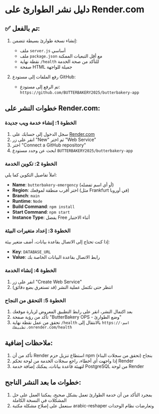 # دليل نشر الطوارئ على Render.com

## ✅ تم بالفعل:

1. إنشاء نسخة طوارئ بسيطة تتضمن:
   - ملف `server.js` أساسي
   - ملف `package.json` مع أقل التبعيات الممكنة
   - نقطة نهاية `/health` للتأكد من صحة الخدمة
   - صفحة HTML جميلة للواجهة

2. رفع الملفات إلى مستودع GitHub:
   - تم الرفع إلى مستودع: `https://github.com/BUTTERBAKERY2025/butterbakery-app`

## خطوات النشر على Render.com:

### الخطوة 1: إنشاء خدمة ويب جديدة

1. سجل الدخول إلى حسابك على [Render.com](https://dashboard.render.com/)
2. انقر على زر "New" ثم اختر "Web Service"
3. اختر "Connect a GitHub repository"
4. ابحث عن وحدد مستودع `BUTTERBAKERY2025/butterbakery-app`

### الخطوة 2: تكوين الخدمة

املأ تفاصيل التكوين كما يلي:
- **Name**: `butterbakery-emergency` (أو أي اسم تفضله)
- **Region**: اختر أقرب منطقة لموقعك (مثل Frankfurt في أوروبا)
- **Branch**: `main`
- **Runtime**: `Node`
- **Build Command**: `npm install`
- **Start Command**: `npm start`
- **Instance Type**: يفضل Free أثناء الاختبار

### الخطوة 3: إعداد متغيرات البيئة

إذا كنت تحتاج إلى الاتصال بقاعدة بيانات، أضف متغير بيئة:
- **Key**: `DATABASE_URL`
- **Value**: رابط الاتصال بقاعدة البيانات الخاصة بك

### الخطوة 4: إنشاء الخدمة

1. انقر على زر "Create Web Service"
2. انتظر حتى تكتمل عملية النشر (قد تستغرق بضع دقائق)

### الخطوة 5: التحقق من النجاح

1. بعد اكتمال النشر، انقر على رابط التطبيق المعروض لزيارة موقعك
2. تأكد من رؤية صفحة "ButterBakery OPS - وضع الطوارئ"
3. تحقق من عمل نقطة نهاية `/health` بالانتقال إلى `https://اسم-تطبيقك.onrender.com/health`

## ملاحظات إضافية:

1. تأكد من أن Render استطاع تنزيل حزم npm بنجاح (تحقق من سجلات البناء)
2. إذا واجهت أي أخطاء، راجع سجلات الخدمة من لوحة تحكم Render
3. لتهيئة قاعدة بيانات، يمكنك إضافة خدمة PostgreSQL من لوحة Render

## خطوات ما بعد النشر الناجح:

1. بمجرد التأكد من أن خدمة الطوارئ تعمل بشكل صحيح، يمكننا العمل على حل المشكلات في النسخة الكاملة
2. سنعمل على إصلاح مشكلة مكتبة arabic-reshaper وتعارضات نظام الوحدات